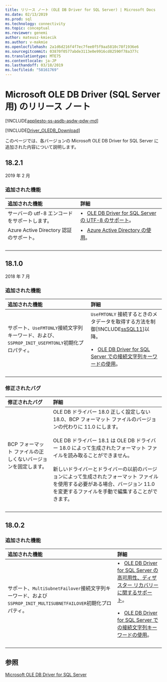```yaml
---
title: リリース ノート (OLE DB Driver for SQL Server) | Microsoft Docs
ms.date: 02/13/2019
ms.prod: sql
ms.technology: connectivity
ms.topic: conceptual
ms.reviewer: genemi
author: mateusz-kmiecik
ms.author: v-makmie
ms.openlocfilehash: 2a1d6d216f4f7ec7fee0f5f9aa5810c78f1936e6
ms.sourcegitcommit: 03870f0577abde3113e0e9916cd82590f78a377c
ms.translationtype: MTE75
ms.contentlocale: ja-JP
ms.lasthandoff: 03/18/2019
ms.locfileid: "58161769"
---
```

# <a name="release-notes-for-the-microsoft-ole-db-driver-for-sql-server"></a>Microsoft OLE DB Driver (SQL Server 用) のリリース ノート

[!INCLUDE[appliesto-ss-asdb-asdw-pdw-md](../../includes/appliesto-ss-asdb-asdw-pdw-md.md)]

[!INCLUDE[Driver_OLEDB_Download](../../includes/driver_oledb_download.md)]

このページでは、各バージョンの Microsoft OLE DB Driver for SQL Server に追加された内容について説明します。

<!--
USE THE TABLE FORMAT!
Hello, from now on, please use the table-based format standard for all new Release Notes content.
See section "## 18.2.1" for a live example in this article.
Thank you. For questions, contact GeneMi. (2019/03/16)
-->

## <a name="1821"></a>18.2.1

<!--
USE THE TABLE FORMAT!
Hello, from now on, please use the table-based format standard for all new Release Notes content.
See section "## 18.2.1" for a live example in this article.
Thank you. For questions, contact GeneMi. (2019/03/16)
-->

2019 年 2 月

### <a name="features-added"></a>追加された機能

| 追加された機能 | 詳細 |
| :------------ | :------ |
| サーバーの utf-8 エンコードをサポートします。 | &bull; &nbsp; [OLE DB Driver for SQL Server の UTF-8 のサポート](features/utf-8-support-in-oledb-driver-for-sql-server.md)。 |
| Azure Active Directory 認証のサポート。 | &bull; &nbsp; [Azure Active Directory の使用](features/using-azure-active-directory.md)。 |
| &nbsp; | &nbsp; |

## <a name="1810"></a>18.1.0

2018 年 7 月

### <a name="features-added"></a>追加された機能

| 追加された機能 | 詳細 |
| :------------ | :------ |
| サポート、`UseFMTONLY`接続文字列キーワード、および、`SSPROP_INIT_USEFMTONLY`初期化プロパティ。 | `UseFMTONLY` 接続するときのメタデータを取得する方法を制御[!INCLUDE[ssSQL11](../../includes/sssql11-md.md)]以降。<br/><br/>&bull; &nbsp; [OLE DB Driver for SQL Server での接続文字列キーワードの使用](applications/using-connection-string-keywords-with-oledb-driver-for-sql-server.md)。 |
| &nbsp; | &nbsp; |

### <a name="bugs-fixed"></a>修正されたバグ

| 修正されたバグ | 詳細 |
| :-------- | :------ |
| BCP フォーマット ファイルの正しくないバージョンを固定します。 | OLE DB ドライバー 18.0 正しく設定しない 18.0、BCP フォーマット ファイルのバージョンの代わりに 11.0 にします。<br/><br/>OLE DB ドライバー 18.1 は OLE DB ドライバー 18.0 によって生成されたフォーマット ファイルを読み取ることができません。<br/><br/>新しいドライバーとドライバーの以前のバージョンによって生成されたフォーマット ファイルを使用する必要がある場合、バージョン 11.0 を変更するファイルを手動で編集することができます。 |
| &nbsp; | &nbsp; |

## <a name="1802"></a>18.0.2

### <a name="features-added"></a>追加された機能

| 追加された機能 | 詳細 |
| :------------ | :------ |
| サポート、`MultiSubnetFailover`接続文字列キーワード、および`SSPROP_INIT_MULTISUBNETFAILOVER`初期化プロパティ。 | &bull; &nbsp; [OLE DB Driver for SQL Server の高可用性、ディザスター リカバリーに関するサポート](features/oledb-driver-for-sql-server-support-for-high-availability-disaster-recovery.md)。<br/><br/>&bull; &nbsp; [OLE DB Driver for SQL Server での接続文字列キーワードの使用](applications/using-connection-string-keywords-with-oledb-driver-for-sql-server.md)。 |
| &nbsp; | &nbsp; |

## <a name="see-also"></a>参照

[Microsoft OLE DB Driver for SQL Server](oledb-driver-for-sql-server.md)
